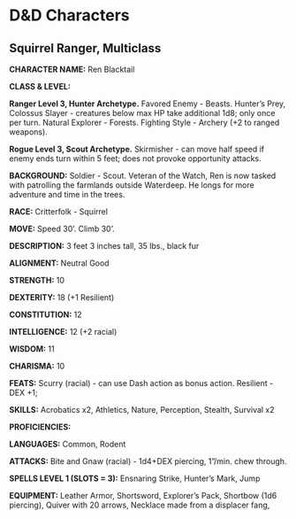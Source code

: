 # D&D Characters

## Squirrel Ranger, Multiclass

**CHARACTER NAME:** Ren Blacktail

**CLASS & LEVEL:**

**Ranger Level 3, Hunter Archetype.** Favored Enemy - Beasts. Hunter’s Prey, Colossus Slayer - creatures below max HP take additional 1d8; only once per turn. Natural Explorer - Forests. Fighting Style - Archery (+2 to ranged weapons). 

**Rogue Level 3, Scout Archetype.** Skirmisher - can move half speed if enemy ends turn within 5 feet; does not provoke opportunity attacks.

**BACKGROUND:** Soldier - Scout. Veteran of the Watch, Ren is now tasked with patrolling the farmlands outside Waterdeep. He longs for more adventure and time in the trees. 

**RACE:** Critterfolk - Squirrel

**MOVE:** Speed 30’. Climb 30’.

**DESCRIPTION:** 3 feet 3 inches tall, 35 lbs., black fur

**ALIGNMENT:** Neutral Good

**STRENGTH:** 10

**DEXTERITY:** 18 (+1 Resilient)

**CONSTITUTION:** 12

**INTELLIGENCE:** 12 (+2 racial)

**WISDOM:** 11

**CHARISMA:** 10

**FEATS:** Scurry (racial) - can use Dash action as bonus action. Resilient - DEX +1; 

**SKILLS:** Acrobatics x2, Athletics, Nature, Perception, Stealth, Survival x2

**PROFICIENCIES:** 

**LANGUAGES:** Common, Rodent

**ATTACKS:** Bite and Gnaw (racial) - 1d4+DEX piercing, 1”/min. chew through.

**SPELLS LEVEL 1 (SLOTS = 3):** Ensnaring Strike, Hunter’s Mark, Jump

**EQUIPMENT:** Leather Armor, Shortsword, Explorer’s Pack, Shortbow (1d6 piercing), Quiver with 20 arrows, Necklace made from a displacer fang, 
